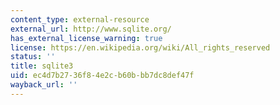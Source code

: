 ```yaml
---
content_type: external-resource
external_url: http://www.sqlite.org/
has_external_license_warning: true
license: https://en.wikipedia.org/wiki/All_rights_reserved
status: ''
title: sqlite3
uid: ec4d7b27-36f8-4e2c-b60b-bb7dc8def47f
wayback_url: ''
---
```

